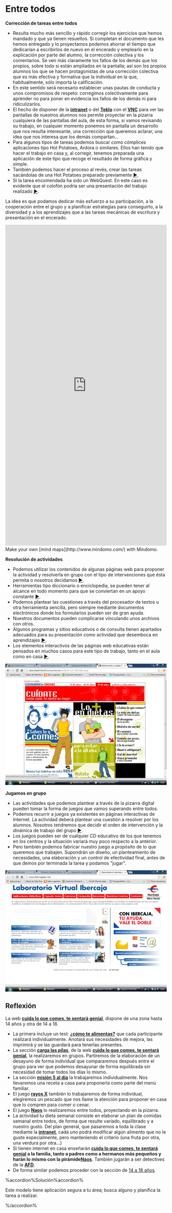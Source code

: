 
# Entre todos

**Corrección de tareas entre todos**

- Resulta mucho más sencillo y rápido corregir los ejercicios que hemos mandado y que ya tienen resueltos. Si completan el documento que les hemos entregado y lo proyectamos podemos ahorrar el tiempo que dedicarían a escribirlos de nuevo en el encerado y emplearlo en la explicación por parte del alumno, la corrección colectiva y los comentarios. Se ven más claramente los fallos de los demás que los propios, sobre todo si están ampliados en la pantalla; así son los propios alumnos los que se hacen protagonistas de una corrección colectiva que es más efectiva y formativa que la individual en la que, habitualmente, sólo importa la calificación.
- En este sentido será necesario establecer unas pautas de conducta y unos compromisos de respeto: corregimos colectivamente para aprender no para poner en evidencia los fallos de los demás ni para ridiculizarlos.
- El hecho de disponer de la ****[intranet](http://www.catedu.es/intranetypupitre/index.php)**** o del ****[Teklo](http://www.catedu.es/facilytic/2013/04/30/control-del-aula/l)**** con el ****[VNC](http://www.catedu.es/facilytic/2013/04/30/control-del-aula/)**** para ver las pantallas de nuestros alumnos nos permite proyectar en la pizarra cualquiera de las pantallas del aula, de esta forma, si vamos revisando su trabajo, en cualquier momento ponemos en pantalla un desarrollo que nos resulta interesante, una corrección que queremos aclarar, una idea que nos interesa que los demás compartan...
- Para algunos tipos de tareas podemos buscar como cómplices aplicaciones tipo Hot Potatoes, Ardora o similares. Ellos han tenido que hacer el trabajo en casa y, al corregir, tenemos preparada una aplicación de este tipo que recoge el resultado de forma gráfica y simple.
- También podemos hacer el proceso al revés, crear las tareas sacándolas de una Hot Potatoes preparado previamente [►](http://www.juntadeandalucia.es/averroes/iesemiliomanzano/departamentos/naturales/fyq/material/index.htm).
- Si la tarea encomendada ha sido un WebQuest. En este caso es evidente que el colofón podría ser una presentación del trabajo realizado [►](http://catedu.es/crear_wq/wq/home/460/index.html).

La idea es que podamos dedicar más esfuerzo a su participación, a la cooperación entre el grupo y a planificar estrategias para conseguirlo, a la diversidad y a los aprendizajes que a las tareas mecánicas de escritura y presentación en el encerado.

<iframe frameborder="0" height="1000" src="http://www.mindomo.com/view.htm?m=97f97c86e7d741acb198071838ad36b5" width="100%"></iframe><br/>Make your own [mind maps](http://www.mindomo.com/) with Mindomo.

**Resolución de actividades**

- Podemos utilizar los contenidos de algunas páginas web para proponer la actividad y resolverla en grupo con el tipo de intervenciones que ésta permita o nosotros decidamos [►](http://recursostic.educacion.es/secundaria/edad/4esofisicaquimica/4quincena6/4q6_index.htm).
- Herramientas tipo diccionario o enciclopedia, se pueden tener al alcance en todo momento para que se conviertan en un apoyo constante [►](http://www.rae.es/rae.html).
- Podemos plantear las cuestiones a través del procesador de textos u otra herramienta sencilla, pero siempre mediante documentos electrónicos donde los formularios pueden ser de gran ayuda.
- Nuestros documentos pueden complicarse vinculando unos archivos con otros.
- Algunos programas y sitios educativos o de consulta tienen apartados adecuados para su presentación como actividad que desemboca en aprendizajes [►](http://www.educalia.org/edu2/externs/ciudadania/cast/comunidades.htm).
- Los elementos interactivos de las páginas web educativas están pensados en muchos casos para este tipo de trabajo, tanto en el aula como en casa [►](http://acacia.pntic.mec.es/agip0002/auro/inicio.html).


![2.27.Captura pantalla.](img/capturadaeroski.jpg)


**Jugamos en grupo**

- Las actividades que podemos plantear a través de la pizarra digital pueden tomar la forma de juegos que vamos superando entre todos.
- Podemos recurrir a juegos ya existentes en páginas interactivas de Internet. La actividad deberá plantear una cuestión a resolver por los alumnos. Nosotros tendremos que decidir el orden de intervención y la dinámica de trabajo del grupo [►](http://www.arcadetown.com/3rdworldfarmer/gameonline.asp).
- Los juegos pueden ser de cualquier CD educativo de los que tenemos en los centros y la situación variará muy poco respecto a la anterior.
- Pero también podemos fabricar nuestro juego a propósito de lo que queremos que trabajen. Supondrán un diseño, un planteamiento de necesidades, una elaboración y un control de efectividad final, antes de que demos por terminada la tarea y podamos "jugar".

![2.28 - Captura pantalla](img/capturadaibercaja.jpg)

## Reflexión

La web **[cuida lo que comes, te sentará genial](http://obesidadinfantil.consumer.es/web/es/10-14/)**, dispone de una zona hasta 14 años y otra de 14 a 18.

- La primera incluye un test: **[¿cómo te alimentas?](http://obesidadinfantil.consumer.es/web/es/10-14/test/index.php)** que cada participante realizará individualmente. Anotará sus necesidades de mejora, las imprimirá y se las guardará para tenerlas presentes.
- La sección **[carga las pilas](http://obesidadinfantil.consumer.es/web/es/10-14/desayuno/index.php)**, de la web **[cuida lo que comes, te sentará genial](http://obesidadinfantil.consumer.es/web/es/10-14/)**, la realizaremos en grupos. Partiremos de la elaboración de un desayuno de forma individual que compararemos después entre el grupo para ver que podemos desayunar de forma equilibrada sin necesidad de tomar todos los días lo mismo.
- La sección **[misión 5 al día](http://obesidadinfantil.consumer.es/web/es/10-14/macedonia-ensalada/index.php)** la trabajaremos individualmente. Nos llevaremos una receta a casa para proponerla como parte del menú familiar.
- El juego **[rayos X](http://obesidadinfantil.consumer.es/web/es/10-14/rayosx/index.php)** también lo trabajaremos de forma individual, elegiremos un pescado que nos llame la atención para proponer en casa que lo compren para comer o cenar.
- El juego **[Naos](http://www.naos.aesan.msc.es/csym/juegos/juegoPiramide.html)** lo realizaremos entre todos, proyectando en la pizarra.
- La actividad tu dieta semanal consiste en elaborar un plan de comidas semanal entre todos, de forma que resulte variado, equilibrado y a nuestro gusto. Del plan general, que pasaremos a toda la clase mediante la ****[intranet](http://www.aularagon.org/Files/UserFiles/File/ESCUELA2.0/intranet.html)****, cada uno podrá modificar algún alimento que no le guste especialmente, pero manteniendo el criterio (una fruta por otra, una verdura por otra...)
- Si tienen internet en casa enseñarán **[cuida lo que comes, te sentará genial](http://obesidadinfantil.consumer.es/web/es/10-14/) **a la familia, tanto a padres como a hermanos más pequeños y harán lo mismo con la pirámide**[Naos](http://www.naos.aesan.msc.es/csym/juegos/juegoPiramide.html)**. También jugarán a ser detectives de la **[AFD](http://members.kaiserpermanente.org/kpweb/richmedia/feature/amazingFoodDetective/index.htm)**.
- De forma similar podemos proceder con la sección de [14 a 18 años](http://obesidadinfantil.consumer.es/web/es/14-18/).

%accordion%Solución%accordion%

Este modelo tiene aplicación segura a tu área; busca alguno y planifica la tarea a realizar.

%/accordion%


